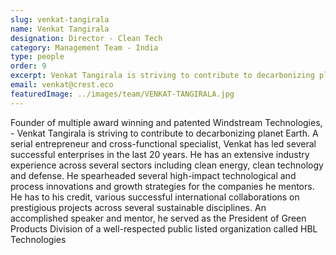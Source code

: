 ```yaml
---
slug: venkat-tangirala
name: Venkat Tangirala
designation: Director - Clean Tech
category: Management Team - India
type: people
order: 9
excerpt: Venkat Tangirala is striving to contribute to decarbonizing planet Earth. A serial entrepreneur and cross-functional specialist, Venkat has led several successful enterprises in the last 20 years.
email: venkat@crest.eco
featuredImage: ../images/team/VENKAT-TANGIRALA.jpg
---
```


<!-- ### About Venkat Tangirala -->

Founder of multiple award winning and patented Windstream Technologies, - Venkat Tangirala is striving to
contribute to decarbonizing planet Earth. A serial entrepreneur and cross-functional specialist, Venkat has led
several successful enterprises in the last 20 years.
He has an extensive industry experience across several sectors including clean energy, clean technology and
defense. He spearheaded several high-impact technological and process innovations and growth strategies for
the companies he mentors. He has to his credit, various successful international collaborations on prestigious
projects across several sustainable disciplines. An accomplished speaker and mentor, he served as the
President of Green Products Division of a well-respected public listed organization called HBL Technologies
